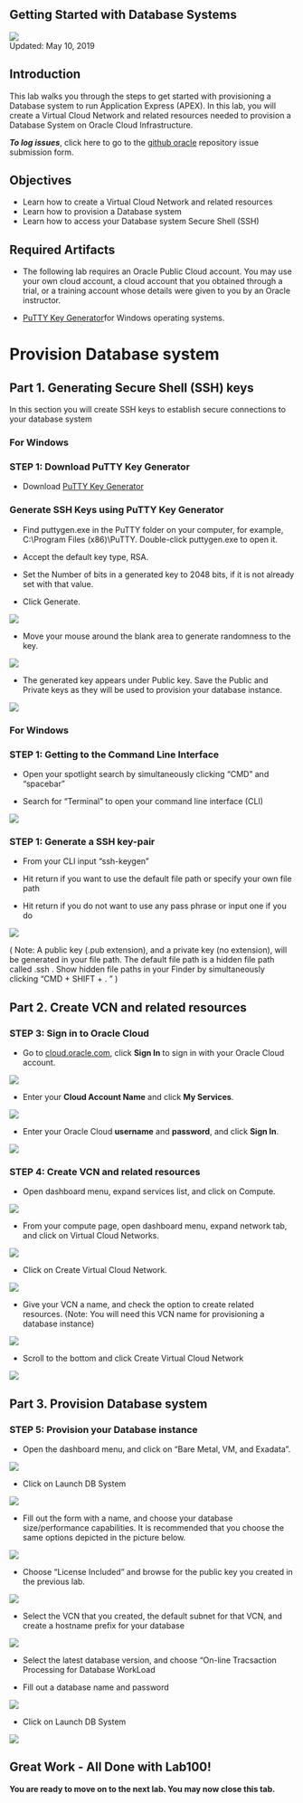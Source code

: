 Getting Started with Database Systems
----------------------------------------------------------------------------

![](images/100/Picture100-lab.png)  
Updated: May 10, 2019

## **Introduction**

This lab walks you through the steps to get started with provisioning a Database system to run Application Express (APEX). In this lab, you will create a Virtual Cloud Network and related resources needed to provision a Database System on Oracle Cloud Infrastructure.

**_To log issues_**, click here to go to the [github oracle](https://github.com/oracle/learning-library/issues/new) repository issue submission form.

## Objectives
-   Learn how to create a Virtual Cloud Network and related resources
-   Learn how to provision a Database system
-   Learn how to access your Database system Secure Shell (SSH)


## Required Artifacts
-   The following lab requires an Oracle Public Cloud account. You may use your own cloud account, a cloud account that you obtained through a trial, or a training account whose details were given to you by an Oracle instructor.

-   [PuTTY Key Generator](https://www.putty.org/)for Windows operating systems.

# Provision Database system


## Part 1. Generating Secure Shell (SSH) keys

In this section you will create SSH keys to establish secure connections to your database system

### For Windows

### **STEP 1: Download PuTTY Key Generator**

-   Download [PuTTY Key Generator](https://www.putty.org/)

### **Generate SSH Keys using PuTTY Key Generator**

-   Find puttygen.exe in the PuTTY folder on your computer, for example, C:\Program Files (x86)\PuTTY. Double-click puttygen.exe to open it.

-   Accept the default key type, RSA.

-   Set the Number of bits in a generated key to 2048 bits, if it is not already set with that value.

-   Click Generate.

![](./images/100/lab100-1.png)

-   Move your mouse around the blank area to generate randomness to the key.

![](./images/100/lab100-2.png)

-   The generated key appears under Public key. Save the Public and Private keys as they will be used to provision your database instance.

![](./images/100/lab100-3.png)


### For Windows

### **STEP 1: Getting to the Command Line Interface**

-   Open your spotlight search by simultaneously clicking “CMD” and “spacebar”

-   Search for “Terminal” to open your command line interface (CLI)

![](./images/100/lab100-terminal.png)

### **STEP 1: Generate a SSH key-pair**

-   From your CLI input “ssh-keygen”

-   Hit return if you want to use the default file path or specify your own file path

-   Hit return if you do not want to use any pass phrase or input one if you do

![](./images/100/lab100-terminal2.png)

  ( Note: A public key (.pub extension), and a private key (no extension), will be generated in your file path. The           default   file path is a hidden file path called .ssh . Show hidden file paths in your Finder by simultaneously clicking     “CMD +       SHIFT + . ” )

## Part 2. Create VCN and related resources

### **STEP 3: Sign in to Oracle Cloud**

-   Go to [cloud.oracle.com](https://cloud.oracle.com), click **Sign In** to sign in with your Oracle Cloud account.

![](./images/100/lab100-signin1.png)

-   Enter your **Cloud Account Name** and click **My Services**.

![](./images/100/lab100-signin2.png)

-   Enter your Oracle Cloud **username** and **password**, and click **Sign In**.

![](./images/100/lab100-signin3.png)

### **STEP 4: Create VCN and related resources**

-   Open dashboard menu, expand services list, and click on Compute.

![](./images/100/lab100-4.png)

-   From your compute page, open dashboard menu, expand network tab, and click on Virtual Cloud Networks.

![](./images/100/lab100-5.png)

-   Click on Create Virtual Cloud Network.

![](./images/100/lab100-6.png)

-   Give your VCN a name, and check the option to create related resources. 
    (Note: You will need this VCN name for provisioning a database instance)
    
![](./images/100/lab100-7.png)    

-   Scroll to the bottom and click Create Virtual Cloud Network

![](./images/100/lab100-8.png) 

## Part 3. Provision Database system

### **STEP 5: Provision your Database instance**

-   Open the dashboard menu, and click on “Bare Metal, VM, and Exadata”.

![](./images/100/lab100-9.png) 

-   Click on Launch DB System

![](./images/100/lab100-10.png) 

-   Fill out the form with a name, and choose your database size/performance capabilities. It is recommended that you choose the same options depicted in the picture below.


![](./images/100/lab100-11.png) 

-   Choose “License Included” and browse for the public key you created in the previous lab.

![](./images/100/lab100-12.png) 

-   Select the VCN that you created, the default subnet for that VCN, and create a hostname prefix for your database

![](./images/100/lab100-13.png)

-   Select the latest database version, and choose “On-line Tracsaction Processing for Database WorkLoad

-   Fill out a database name and password

![](./images/100/lab100-14.png)

-   Click on Launch DB System

![](./images/100/lab100-15.png)





## Great Work - All Done with Lab100!
**You are ready to move on to the next lab. You may now close this tab.**


